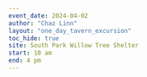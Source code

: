```yaml
---
event_date: 2024-04-02
author: "Chaz Linn"
layout: "one_day_tavern_excursion"
toc_hide: true
site: South Park Willow Tree Shelter
start: 10 am
end: 4 pm
---
```


